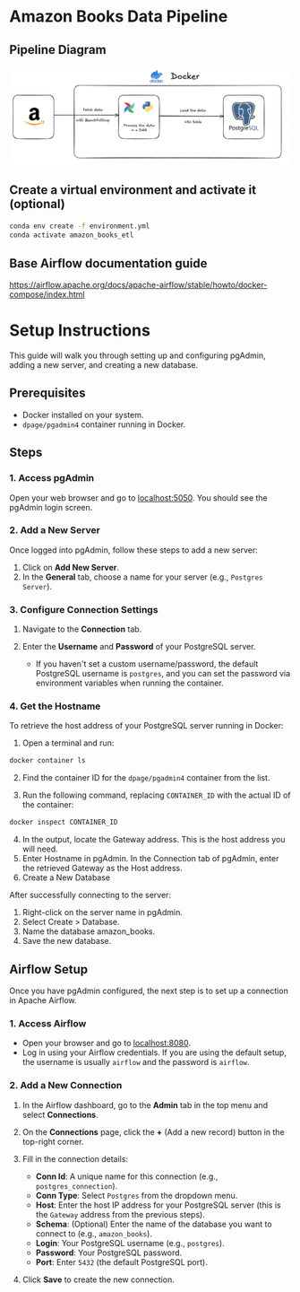 # Amazon Books Data Pipeline 

## Pipeline Diagram

![pipeline design](images/pipeline_diagram.png)


## Create a virtual environment and activate it (optional)
```bash
conda env create -f environment.yml
conda activate amazon_books_etl
```


## Base Airflow documentation guide

https://airflow.apache.org/docs/apache-airflow/stable/howto/docker-compose/index.html


# Setup Instructions

This guide will walk you through setting up and configuring pgAdmin, adding a new server, and creating a new database.

## Prerequisites

- Docker installed on your system.
- `dpage/pgadmin4` container running in Docker.

## Steps

### 1. Access pgAdmin

Open your web browser and go to [localhost:5050](http://localhost:5050). You should see the pgAdmin login screen.

### 2. Add a New Server

Once logged into pgAdmin, follow these steps to add a new server:

1. Click on **Add New Server**.
2. In the **General** tab, choose a name for your server (e.g., `Postgres Server`).

### 3. Configure Connection Settings

1. Navigate to the **Connection** tab.
2. Enter the **Username** and **Password** of your PostgreSQL server.

   - If you haven't set a custom username/password, the default PostgreSQL username is `postgres`, and you can set the password via environment variables when running the container.

### 4. Get the Hostname

To retrieve the host address of your PostgreSQL server running in Docker:

1. Open a terminal and run:

```bash
docker container ls
```

2. Find the container ID for the `dpage/pgadmin4` container from the list.

3. Run the following command, replacing `CONTAINER_ID` with the actual ID of the container:

```bash
docker inspect CONTAINER_ID
```

4. In the output, locate the Gateway address. This is the host address you will need.
5. Enter Hostname in pgAdmin. In the Connection tab of pgAdmin, enter the retrieved Gateway as the Host address.
6. Create a New Database

After successfully connecting to the server:

1. Right-click on the server name in pgAdmin.
2. Select Create > Database.
3. Name the database amazon_books.
4. Save the new database.


## Airflow Setup

Once you have pgAdmin configured, the next step is to set up a connection in Apache Airflow.

### 1. Access Airflow

- Open your browser and go to [localhost:8080](http://localhost:8080).
- Log in using your Airflow credentials. If you are using the default setup, the username is usually `airflow` and the password is `airflow`.

### 2. Add a New Connection

1. In the Airflow dashboard, go to the **Admin** tab in the top menu and select **Connections**.

2. On the **Connections** page, click the **+** (Add a new record) button in the top-right corner.

3. Fill in the connection details:

   - **Conn Id**: A unique name for this connection (e.g., `postgres_connection`).
   - **Conn Type**: Select `Postgres` from the dropdown menu.
   - **Host**: Enter the host IP address for your PostgreSQL server (this is the `Gateway` address from the previous steps).
   - **Schema**: (Optional) Enter the name of the database you want to connect to (e.g., `amazon_books`).
   - **Login**: Your PostgreSQL username (e.g., `postgres`).
   - **Password**: Your PostgreSQL password.
   - **Port**: Enter `5432` (the default PostgreSQL port).

4. Click **Save** to create the new connection.